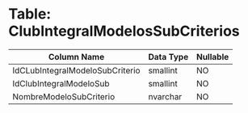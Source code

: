 # Table: ClubIntegralModelosSubCriterios

| Column Name | Data Type | Nullable |
|-------------|-----------|----------|
| IdCLubIntegralModeloSubCriterio | smallint | NO |
| IdClubIntegralModeloSub | smallint | NO |
| NombreModeloSubCriterio | nvarchar | NO |
